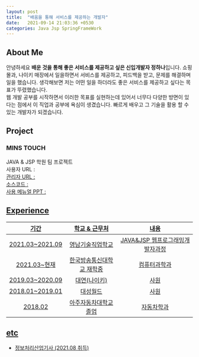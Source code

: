 ```yaml
---
layout: post
title:  "배움을 통해 서비스를 제공하는 개발자"
date:   2021-09-14 21:03:36 +0530
categories: Java Jsp SpringFrameWork
---
```

## About Me
 안녕하세요 **배운 것을 통해 좋은 서비스를 제공하고 싶은 신입개발자 정하나**입니다. 쇼핑몰과, 나이키 매장에서 일을하면서 서비스를 제공하고, 피드백을 받고, 문제를 해결하며 일을 했습니다. 생각해보면 저는 어떤 일을 하더라도 좋은 서비스를 제공하고 싶다는 목표가 뚜렸했습니다.<br>
웹 개발 공부를 시작하면서 이러한 목표를 실현하는데 있어서 너무다 다양한 방면이 있다는 점에서 이 직업과 공부에 욕심이 생겼습니다. 빠르게 배우고 그 기술을 활용 할 수 있는 개발자가 되겠습니다.


## Project
### MINS TOUCH
JAVA & JSP 학원 팀 프로젝트 <br>
사용자 URL : <a href="http://smart.swq.co.kr/MinsTouch/userMain.jsp"><br>
관리자 URL : <a href="http://smart.swq.co.kr/MinsTouch/adminMain.jsp"><br>
소스코드   : <a href="https://github.com/hana-j/MINSTOUCH"><br>
사용 메뉴얼 PPT : <a href="https://hana-j.tistory.com/13">

## Experience

|기간|학교 & 근무처|내용|
|:---:|:---:|:---:|
|2021.03~2021.09|영남기술직업학교|JAVA&JSP 웹프로그래밍개발자과정|
|2021.03~현재|한국방송통신대학교 재학중|컴퓨터과학과|
|2019.03~2020.09|대연(나이키)|사원|
|2018.01~2019.01|대성월드|사원|
|2018.02|아주자동차대학교 졸업|자동차학과|

## etc
* 정보처리산업기사 (2021.08 취득)
